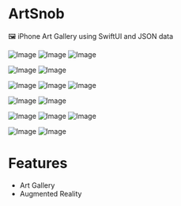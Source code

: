 # ArtSnob

🖼 iPhone Art Gallery using SwiftUI and JSON data

![Image](https://media.giphy.com/media/YOjqJcYkixkVCg4Lhv/giphy.gif)
![Image](https://media.giphy.com/media/XAZgML2fNUvstDlh6a/giphy.gif)
![Image](https://media.giphy.com/media/TILkGAjoxnJxB6Abic/giphy.gif)

![Image](https://i.imgur.com/gCQc8PKl.png)
![Image](https://i.imgur.com/IpvFaSNl.png)

![Image](https://i.imgur.com/lGa4l6el.jpg)
![Image](https://i.imgur.com/P8CvCcEl.jpg)
![Image](https://media.giphy.com/media/iG3wX2ecvCJe5AZvEs/giphy.gif)


![Image](https://i.imgur.com/3GpalFVl.jpg)
![Image](https://media.giphy.com/media/iCjpI3AGAQU7xsGTlK/giphy.gif)


![Image](https://i.imgur.com/BWa1pKWl.jpg)
![Image](https://media.giphy.com/media/KffabP0cwoNBdMpUx1/giphy.gif)
![Image](https://media.giphy.com/media/d8ornUDigaylQ8ziRM/giphy.gif)


![Image](https://i.imgur.com/Bi1BwA0l.jpg)
![Image](https://media.giphy.com/media/kILwXbunUnsemNj3L1/giphy.gif)

# Features

- Art Gallery
- Augmented Reality 






